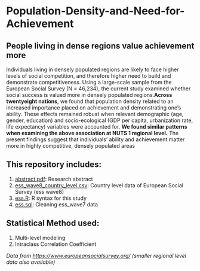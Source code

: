 # Population-Density-and-Need-for-Achievement
## People living in dense regions value achievement more 

Individuals living in densely populated regions are likely to face higher levels of social competition, and therefore higher need to build and demonstrate competitiveness. Using a large-scale sample from the European Social Survey (N = 46,234), the current study examined whether social success is valued more in densely populated regions.**Across twentyeight nations**, we found that population density related to an increased importance placed on achievement and demonstrating one’s ability. These effects remained robust when relevant demographic (age, gender, education) and socio-ecological (GDP per capita, urbanization rate, life expectancy) variables were accounted for. **We found similar patterns when examining the above association at NUTS 1 regional level.** The present findings suggest that individuals’ ability and achievement matter more in highly competitive, densely populated areas

## This repository includes:
1. [abstract.pdf](https://github.com/yyklee/Population-Density-and-Need-for-Achievement/blob/main/density_achievement_abstract.pdf): Research abstract 
2. [ess_wave8_country_level.csv](https://github.com/yyklee/Population-Density-and-Need-for-Achievement/blob/main/ess_wave8_country_level.csv): Country level data of European Social Survey (ess wave8)
3. [ess.R](https://github.com/yyklee/Population-Density-and-Need-for-Achievement/blob/main/ess.R): R syntax for this study
4. [ess.sql](https://github.com/yyklee/Population-Density-and-Need-for-Achievement/blob/main/ess_clean.sql): Cleaning ess_wave7 data

## Statistical Method used:
1. Multi-level modeling
2. Intraclass Correlation Coefficient

*Data from https://www.europeansocialsurvey.org/ (smaller regional level data also available)*
